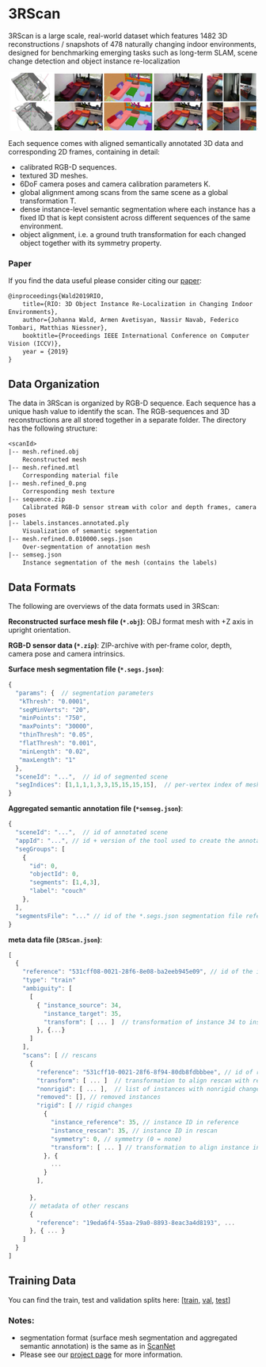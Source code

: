 # 3RScan

3RScan is a large scale, real-world dataset which features 1482 3D reconstructions / snapshots of 478 naturally changing indoor environments, designed for benchmarking emerging tasks such as long-term SLAM, scene change detection and object instance re-localization

![example](data/teaser.png)

Each sequence comes with aligned semantically annotated 3D data and corresponding 2D frames, containing in detail:

* calibrated RGB-D sequences.
* textured 3D meshes.
* 6DoF camera poses and camera calibration parameters K.
* global alignment among scans from the same scene as a global transformation T.
* dense instance-level semantic segmentation where each instance has a fixed ID that is kept consistent across different sequences of the same environment.
* object alignment, i.e. a ground truth transformation for each changed object together with its symmetry property.

### Paper
If you find the data useful please consider citing our [paper](https://arxiv.org/pdf/1908.06109.pdf):

```
@inproceedings{Wald2019RIO,
    title={RIO: 3D Object Instance Re-Localization in Changing Indoor Environments},
    author={Johanna Wald, Armen Avetisyan, Nassir Navab, Federico Tombari, Matthias Niessner},
    booktitle={Proceedings IEEE International Conference on Computer Vision (ICCV)},
    year = {2019}
}
```

## Data Organization

The data in 3RScan is organized by RGB-D sequence. Each sequence has a unique hash value to identify the scan. The RGB-sequences and 3D reconstructions are all stored together in a separate folder. The directory has the following structure:

```
<scanId>
|-- mesh.refined.obj
    Reconstructed mesh
|-- mesh.refined.mtl
    Corresponding material file 
|-- mesh.refined_0.png
    Corresponding mesh texture
|-- sequence.zip
    Calibrated RGB-D sensor stream with color and depth frames, camera poses
|-- labels.instances.annotated.ply
    Visualization of semantic segmentation
|-- mesh.refined.0.010000.segs.json
    Over-segmentation of annotation mesh
|-- semseg.json
    Instance segmentation of the mesh (contains the labels)
```

## Data Formats

The following are overviews of the data formats used in 3RScan:

**Reconstructed surface mesh file (`*.obj`)**:
OBJ format mesh with +Z axis in upright orientation.

**RGB-D sensor data (`*.zip`)**:
ZIP-archive with per-frame color, depth, camera pose and camera intrinsics.

**Surface mesh segmentation file (`*.segs.json`)**:
```javascript
{
  "params": {  // segmentation parameters
   "kThresh": "0.0001",
   "segMinVerts": "20",
   "minPoints": "750",
   "maxPoints": "30000",
   "thinThresh": "0.05",
   "flatThresh": "0.001",
   "minLength": "0.02",
   "maxLength": "1"
  },
  "sceneId": "...",  // id of segmented scene
  "segIndices": [1,1,1,1,3,3,15,15,15,15],  // per-vertex index of mesh segment
}
```

**Aggregated semantic annotation file (`*semseg.json`)**:
```javascript
{
  "sceneId": "...",  // id of annotated scene
  "appId": "...", // id + version of the tool used to create the annotation
  "segGroups": [
    {
      "id": 0,
      "objectId": 0,
      "segments": [1,4,3],
      "label": "couch"
    },
  ],
  "segmentsFile": "..." // id of the *.segs.json segmentation file referenced
}
```

**meta data file (`3RScan.json`)**:

```javascript
[
  {
    "reference": "531cff08-0021-28f6-8e08-ba2eeb945e09", // id of the initial scan
    "type": "train"    
    "ambiguity": [
      [
        { "instance_source": 34, 
          "instance_target": 35,
          "transform": [ ... ]  // transformation of instance 34 to instance 35 (to resolve instance ambiguity)
        }, {...}
      ]
    ],
    "scans": [ // rescans
      {
        "reference": "531cff10-0021-28f6-8f94-80db8fdbbbee", // id of rescan
        "transform": [ ... ]  // transformation to align rescan with reference
        "nonrigid": [ ... ],  // list of instances with nonrigid changes
        "removed": [], // removed instances
        "rigid": [ // rigid changes
          {
            "instance_reference": 35, // instance ID in reference
            "instance_rescan": 35, // instance ID in rescan
            "symmetry": 0, // symmetry (0 = none)
            "transform": [ ... ] // transformation to align instance in the reference to the instance in the rescan
          }, {
            ...
          }         
        ],
        
      },
      // metadata of other rescans
      {
        "reference": "19eda6f4-55aa-29a0-8893-8eac3a4d8193", ... 
      }, { ... }
    ]
  }
]
```

## Training Data

You can find the train, test and validation splits here: [[train](splits/train.txt), [val](splits/val.txt), [test](splits/test.txt)]

### Notes:
* segmentation format (surface mesh segmentation and aggregated semantic annotation) is the same as in [ScanNet](https://github.com/ScanNet/ScanNet)
* Please see our [project page](https://waldjohannau.github.io/RIO) for more information.

